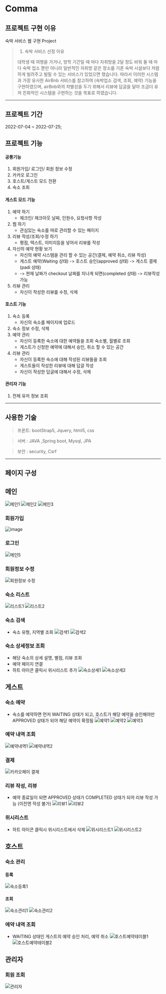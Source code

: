 # Comma

## 프로젝트 구현 이유

숙박 서비스 웹 구현 Project

> 1. 숙박 서비스 선정 이유
>
> 대학생 때 여행을 가거나, 방학 기간일 때 마다 자취방을 2달 정도 비워 둘 때 마다 숙박 업소 뿐만 아니라 일반적인 자취방 같은 장소를 기존 숙박 시설보다
> 저렴하게 빌려주고 빌릴 수 있는 서비스가 있었으면 했습니다. 따라서 이러한 시스템과 가장 유사한 AirBnb 서비스를 참고하여 (숙박업소 검색, 조회, 예약)
> 기능을 구현하였으며, airBnb와의 차별성을 두기 위해서 리뷰에 답글을 달아 조금더 유저 친화적인 시스템을 구현하는 것을 목표로 하였습니다.

---

## 프로젝트 기간
2022-07-04 ~ 2022-07-25;


## 프로젝트 기능

#### 공통기능

1.  회원가입/ 로그인/ 회원 정보 수정
2.  카카오 로그인
3.  호스트/게스트 모드 전환
4.  숙소 조회

#### 게스트 모드 기능

1. 예약 하기
   - 체크인/ 체크아웃 날짜, 인원수, 요청사항 작성
2. 찜 하기
   - 관심있는 숙소를 따로 관리할 수 있는 페이지
3. 리뷰 작성/조회/수정 하기
   - 평점, 텍스트, 이미지등을 넣어서 리뷰를 작성
4. 자신의 예약 현황 보기
   - 자신의 예약 시스템을 관리 할 수 있는 공간(결제, 예약 취소, 리뷰 작성)
   - 게스트 예약(Waiting 상태) -> 호스트 승인(approved 상태) -> 게스트 결제(padi 상태)
   - -> 현재 날짜가 checkout 날짜를 지나게 되면(completed 상태) -> 리뷰작성 가능
5. 리뷰 관리
   - 자신이 작성한 리뷰를 수정, 삭제

#### 호스트 기능

1. 숙소 등록
   - 자신의 숙소를 페이지에 업로드
2. 숙소 정보 수정, 삭제
3. 예약 관리
   - 자신이 등록한 숙소에 대한 예약들을 조회 숙소별, 월별로 조회
   - 게스트가 신청한 예약에 대해서 승인, 취소 할 수 있는 공간
4. 리뷰 관리
   - 자신이 등록한 숙소에 대해 작성된 리뷰들을 조회
   - 게스트들이 작성한 리뷰에 대해 답글 작성
   - 자신이 작성한 답글에 대해서 수정, 삭제

#### 관리자 기능

1. 전체 유저 정보 조회

---

## 사용한 기술

> 프론트: bootStrap5, Jquery, html5, css

> 서버 : JAVA ,Spring boot, Mysql, JPA

> 보안 : security, Csrf

---

## 페이지 구성

## 메인
![메인1](https://user-images.githubusercontent.com/96460131/181153554-252fc86e-7bc7-4d18-813f-3bbaf25f5955.png)
![메인2](https://user-images.githubusercontent.com/96460131/181153584-d80b0445-e416-4e65-aa18-220e94921140.png)
![메인3](https://user-images.githubusercontent.com/96460131/181153595-ff403ffc-2d44-4f4d-8b86-2be4ccb41450.png)

### 회원가입
![image](https://user-images.githubusercontent.com/96460131/181155537-b59d9586-2e17-4a0d-a7f6-e07b7bdd08e4.png)

### 로그인
![메인5](https://user-images.githubusercontent.com/96460131/181153622-5f4ed15a-dbb5-4c16-a36c-8e6e627337d6.png)

### 회원정보 수정
![회원정보 수정](https://user-images.githubusercontent.com/96460131/181155179-d6bda3b1-48b5-4283-b6a5-e0f9260c0df2.png)


### 숙소 리스트
![리스트1](https://user-images.githubusercontent.com/96460131/181153660-57d29c8a-05c1-49a2-bf73-e4b3c3d0c979.png)
![리스트2](https://user-images.githubusercontent.com/96460131/181153666-024a0a80-16ff-4dad-b022-af69de2b5d72.png)

### 숙소 검색
- 숙소 유형, 지역별 조회
![검색1](https://user-images.githubusercontent.com/96460131/181165467-365706ce-f994-4eef-bd1a-bcd30271f6c0.png)
![검색2](https://user-images.githubusercontent.com/96460131/181153732-daca7bb9-4c82-4add-a76a-2e98bdb51987.png)

### 숙소 상세정보 조회
- 해당 숙소의 상세 설명, 별점, 리뷰 조회
- 예약 페이지 연결
- 하트 아이콘 클릭시 위시리스트 추가
![숙소상세1](https://user-images.githubusercontent.com/96460131/181153776-dcad94b4-0062-4351-bfc5-41ae0e9378c3.png)
![숙소상세2](https://user-images.githubusercontent.com/96460131/181165537-17fc78be-53d0-4421-ac96-be5f9763bb00.png)


## 게스트

### 숙소 예약
- 숙소를 예약하면 먼저 WAITING 상태가 되고, 호스트가 해당 예약을 승인해야만 APPROVED 상태가 되어 해당 예약이 확정됨
![예약1](https://user-images.githubusercontent.com/96460131/181156458-9692a3a5-23ee-4902-abb8-e4cb9a97df9f.png)
![예약2](https://user-images.githubusercontent.com/96460131/181153838-be92492e-a70d-47a1-8cea-21957e65a0d9.png)
![예약3](https://user-images.githubusercontent.com/96460131/181153846-14e4f4f0-5e2a-46f5-aedf-d552a09e55b8.png)

### 예약 내역 조회
![예약내역1](https://user-images.githubusercontent.com/96460131/181153898-224285d1-1679-41c3-9000-4f0024f9ced5.png)
![예약내역2](https://user-images.githubusercontent.com/96460131/181153904-8b5805e6-9280-4b08-b864-6803ac0e9ad7.png)

### 결제
![카카오페이 결제](https://user-images.githubusercontent.com/96460131/181154799-264297b8-ad33-48cf-9d4c-63e48fec3b18.png)


### 리뷰 작성, 리뷰 
- 예약 종료일이 되면 APPROVED 상태가 COMPLETED 상태가 되어 리뷰 작성 가능 (이전엔 작성 불가)
![리뷰1](https://user-images.githubusercontent.com/96460131/181153934-10ca8218-6faf-4976-9d45-1e50686a3947.png)
![리뷰2](https://user-images.githubusercontent.com/96460131/181153938-a841361e-b0a7-4249-8707-aefdd5b65edc.png)

### 위시리스트
- 하트 아이콘 클릭시 위시리스트에서 삭제
![위시리스트1](https://user-images.githubusercontent.com/96460131/181154074-643d2d4c-9920-431e-be3c-7d330d1f6db4.png)
![위시리스트2](https://user-images.githubusercontent.com/96460131/181154077-d1b4983d-464b-4eb6-8c2c-4bf0bb7ab3ce.png)


## 호스트

### 숙소 관리

#### 등록
![숙소등록1](https://user-images.githubusercontent.com/96460131/181154360-38952971-4fdc-4a6c-8571-b0cb73e36eed.png)

#### 조회
![숙소관리1](https://user-images.githubusercontent.com/96460131/181154391-c8c5a543-4ccf-47c7-b3e8-0b2f3dd61d93.png)
![숙소관리2](https://user-images.githubusercontent.com/96460131/181154394-eff277fa-4ca6-466c-9b6f-79dacc57d9e6.png)


### 에약 내역 조회
- WAITING 상태인 게스트의 예약 승인 처리, 예약 취소 
![호스트예약테이블1](https://user-images.githubusercontent.com/96460131/181154410-ce8d4035-f553-460e-b2d1-8c90fa4cf3ca.png)
![호스트예약테이블2](https://user-images.githubusercontent.com/96460131/181156586-fe49a21c-f1fd-4074-825e-d7283693062f.png)



## 관리자

### 회원 조회
![관리자](https://user-images.githubusercontent.com/96460131/181155327-950b3b21-2568-4d37-bb3f-bc7d8db105b1.png)


